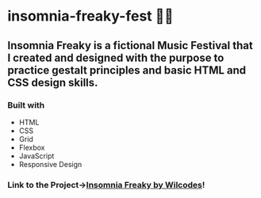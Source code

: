 # insomnia-freaky-fest 👯‍♀️
## Insomnia Freaky is a fictional Music Festival that I created and designed with the purpose to practice gestalt principles and basic HTML and CSS design skills.

### Built with
- HTML
- CSS
- Grid 
- Flexbox
- JavaScript 
- Responsive Design


### Link to the Project->[Insomnia Freaky by Wilcodes](https://silly-brown-b2e54e.netlify.app)!

